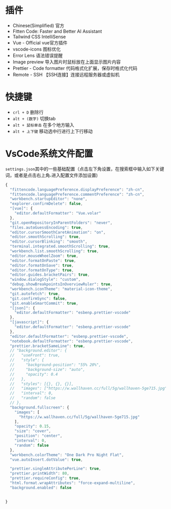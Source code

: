 # 插件

- Chinese(Simplified) 官方
- Fitten Code: Faster and Better AI Assistant
- Tailwind CSS IntelliSense
- Vue - Official vue官方插件
- vscode-icons 图标优化
- Error Lens 语法错误提醒
- Image preview 导入图片时鼠标放在上面显示图片内容
- Prettier - Code formatter 代码格式化扩展，保存时格式化代码
- Remote - SSH  【SSH连接】连接远程服务器或虚拟机



# 快捷键

- `crl + D` 删除行
- `alt + (数字)` 切换tab
- `alt + 鼠标单击` 在多个地方输入
- `alt + 上下键` 移动选中行进行上下行移动

# VsCode系统文件配置

`settings.json`其中的一些基础配置（点击左下角设置，在搜索框中输入如下关键词，或者是点击右上角<img src="C:\Users\ttn\Desktop\project\image\vscode文件配置\1.png" style="zoom: 33%;" />进入配置文件添加设置)

~~~js
{
  "fittencode.languagePreference.displayPreference": "zh-cn",
  "fittencode.languagePreference.commentPreference": "zh-cn",
  "workbench.startupEditor": "none",
  "explorer.confirmDelete": false,
  "[vue]": {
    "editor.defaultFormatter": "Vue.volar"
  },
  "git.openRepositoryInParentFolders": "never",
  "files.autoGuessEncoding": true,
  "editor.cursorSmoothCaretAnimation": "on",
  "editor.smoothScrolling": true,
  "editor.cursorBlinking": "smooth",
  "terminal.integrated.smoothScrolling": true,
  "workbench.list.smoothScrolling": true,
  "editor.mouseWheelZoom": true,
  "editor.formatOnPaste": true,
  "editor.formatOnSave": true,
  "editor.formatOnType": true,
  "editor.guides.bracketPairs": true,
  "window.dialogStyle": "custom",
  "debug.showBreakpointsInOverviewRuler": true,
  "workbench.iconTheme": "material-icon-theme",
  "git.autofetch": true,
  "git.confirmSync": false,
  "git.enableSmartCommit": true,
  "[json]": {
    "editor.defaultFormatter": "esbenp.prettier-vscode"
  },
  "[javascript]": {
    "editor.defaultFormatter": "esbenp.prettier-vscode"
  },
  "editor.defaultFormatter": "esbenp.prettier-vscode",
  "notebook.defaultFormatter": "esbenp.prettier-vscode",
  "prettier.bracketSameLine": true,
  // "background.editor": {
  //   "useFront": true,
  //   "style": {
  //     "background-position": "55% 20%",
  //     "background-size": "auto",
  //     "opacity": 0.4
  //   },
  //   "styles": [{}, {}, {}],
  //   "images": ["https://w.wallhaven.cc/full/5g/wallhaven-5ge715.jpg"],
  //   "interval": 0,
  //   "random": false
  // },
  "background.fullscreen": {
    "images": [
      "https://w.wallhaven.cc/full/5g/wallhaven-5ge715.jpg"
    ],
    "opacity": 0.15,
    "size": "cover",
    "position": "center",
    "interval": 0,
    "random": false
  },
  "workbench.colorTheme": "One Dark Pro Night Flat",
  "vue.autoInsert.dotValue": true,

  "prettier.singleAttributePerLine": true,
  "prettier.printWidth": 80,
  "prettier.requireConfig": true,
  "html.format.wrapAttributes": "force-expand-multiline",
  "background.enabled": false

  
}

~~~

